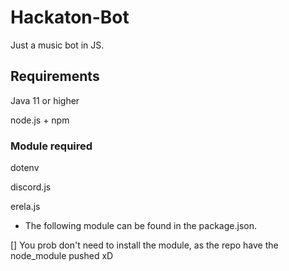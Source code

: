 # Hackaton-Bot
 Just a music bot in JS.

 ## Requirements

 Java 11 or higher

 node.js + npm

### Module required

dotenv

discord.js

erela.js

* The following module can be found in the package.json.

[] You prob don't need to install the module, as the repo have the node_module pushed xD